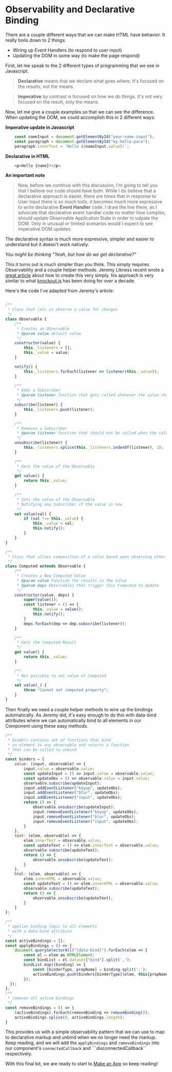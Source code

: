 # Observability and Declarative Binding

There are a couple different ways that we can make HTML have behavior.  It really boils down to 2 things:
*  Wiring up Event Handlers (to respond to user input)
*  Updating the DOM in some way (to make the page respond)

First, let me speak to the 2 different types of programming that we see in Javascript. 

> **Declarative** means that we declare what goes where.  It's focused on the results, not the means.

> **Imperative** by contrast is focused on how we do things.  It's not very focused on the result, only the means.

Now, let me give a couple examples so that we can see the difference.  When updating the DOM, we could accomplish this in 2 different ways:

**Imperative update in Javascript**
```javascript
    const nameInput = document.getElementById("your-name-input");
    const paragraph = document.getElementById("my-hello-para");
    paragraph.innerText = `Hello ${nameInput.value}!`;
```

**Declarative in HTML**
```html
    <p>Hello {name}!</p>
```

**An important note**
> Now, before we continue with this discussion, I'm going to tell you that I believe our code should have both.  While I do believe that a declarative approach is easier, there are times that in response to User Input there is so much todo, it becomes much more expressive to write declarative **Event Handler** code.  I draw the line there, as I advocate that declarative event handler code no matter how complex, should update Observable Application State in order to udpate the DOM.  Only in unusual or limited scenarios would I expect to see imperative DOM updates.

The declarative syntax is much more expressive, simpler and easier to understand but it doesn't work natively.

*You might be thinking "Yeah, but how do we get declarative?"*  

This it turns out is much simpler than you think.  This simply requires Observability and a couple helper methods.  Jeremy Likness recent wrote a [great article](https://blog.jeremylikness.com/blog/client-side-javascript-databinding-without-a-framework/) about how to create this very simply.  his approach is very similar to what [knockout.js](https://knockoutjs.com) has been doing for over a decade.

Here's the code I've adapted from Jeremy's article:
```javascript

/**
 * Class that lets us observe a value for changes
 */
class Observable {
    /**
     * Creates an Observable
     * @param value default value
     */
    constructor(value) {
        this._listeners = [];
        this._value = value;
    }

    notify() {
        this._listeners.forEach(listener => listener(this._value));
    }

    /**
     * Adds a Subscriber
     * @param listener function that gets called whenever the value changes
     */
    subscribe(listener) {
        this._listeners.push(listener);
    }

    /**
     * Removes a Subscriber
     * @param listener function that should not be called when the value updates
     */
    unsubscribe(listener) {
        this._listeners.splice(this._listeners.indexOf(listener), 1);
    }

    /**
     * Gets the value of the Observable
     */
    get value() {
        return this._value;
    }

    /**
     * Sets the value of the Observable
     * Notifying any Subscriber if the value is new
     */
    set value(val) {
        if (val !== this._value) {
            this._value = val;
            this.notify();
        }
    }
}

/**
 * Class that allows composition of a value based upon observing other changes
 */
class Computed extends Observable {
    /**
     * Creates a New Computed Value
     * @param value Function the results in the Value
     * @param deps Observables that trigger this Computed to Update
     */
    constructor(value, deps) {
        super(value());
        const listener = () => {
            this._value = value();
            this.notify();
        }
        deps.forEach(dep => dep.subscribe(listener));
    }

    /**
     * Gets the Computed Result
     */
    get value() {
        return this._value;
    }

    /**
     * Not possible to set value of Computed
     */
    set value(_) {
        throw "Cannot set computed property";
    }
}
```

Then finally we need a couple helper methods to wire up the bindings automatically.  As Jeremy did, it's easy enough to do this with data-bind attributes where we can automatically bind to all elements in our Component using these easy methods.

```javascript
/**
 * binders contains set of functions that bind
 * an element to any observable and returns a function
 * that can be called to unbind
 */
const binders = {
    value: (input, observable) => {
        input.value = observable.value;
        const updateInput = () => input.value = observable.value;
        const updateObs = () => observable.value = input.value;
        observable.subscribe(updateInput);
        input.addEventListener("keyup", updateObs);
        input.addEventListener("blur", updateObs);
        input.addEventListener("input", updateObs);
        return () => {
            observable.unsubscribe(updateInput);
            input.removeEventListener("keyup", updateObs);
            input.removeEventListener("blur", updateObs);
            input.removeEventListener("input", updateObs);
        }
    },
    text: (elem, observable) => {
        elem.innerText = observable.value;
        const updateText = () => elem.innerText = observable.value;
        observable.subscribe(updateText);
        return () => {
            observable.unsubscribe(updateText);
        }
    },
    html: (elem, observable) => {
        elem.innerHTML = observable.value;
        const updateText = () => elem.innerHTML = observable.value;
        observable.subscribe(updateText);
        return () => {
            observable.unsubscribe(updateText);
        }
    }
};

/**
 * applies binding logic to all elements 
 * with a data-bind attribute
 */
const activeBindings = [];
const applyBindings = () => {
	document.querySelectorAll("[data-bind]").forEach(elem => {
        const el = elem as HTMLElement;
        const bindList = el.dataset["bind"].split(',');
        bindList.map((binding) => {
            const [binderType, propName] = binding.split(':');
            activeBindings.push(binders[binderType](elem, this[propName]));
        });
  });
};
/**
 * removes all active bindings
 */
const removeBindings = () => {
    (activeBindings).forEach(removeBinding => removeBinding());
    activeBindings.splice(0, activeBindings.length);
}
```

This provides us with a simple observability pattern that we can use to map to declarative markup and unbind when we no longer need the markup.  Keep reading, and we will add the ```applyBindings``` and ```removeBindings``` into our component's ```connectedCallback``` and ```disconnectedCallback`` respectively.

With this final bit, we are ready to start to [Make an App](./MAKEANAPP.md) so keep reading!